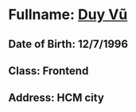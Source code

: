 # Fullname: [Duy Vũ](httpsgithub.comduyvuxx)
## Date of Birth: 12/7/1996
## Class: Frontend
## Address: HCM city
